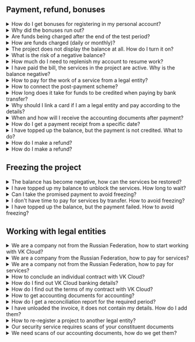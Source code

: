 ## Payment, refund, bonuses

<details>

<summary>How do I get bonuses for registering in my personal account?</summary>

[Bonuses](../concepts/balance#bonuses) are credited when registering a new account. Bonuses are credited after the activation of services in the project, when all the stages of [account confirmation](/en/additionals/start/account-registration#2_confirm_your_account) have been completed.

<info>

When creating new projects by existing users and when a new user enters the project by invitation, bonuses are not awarded.

</info>

</details>

<details>

<summary>Why did the bonuses run out?</summary>

[Bonuses](../concepts/balance#bonuses) in VK Cloud are spent on using cloud services and resources. One bonus is equal to one ruble.
Bonuses are given for 60 days, after that they burn off.

<warn>

You cannot withdraw bonuses from the project.

</warn>

You can see the details of your expenses on the **Balance** page in your personal account.

</details>

<details>

<summary>Are funds being charged after the end of the test period?</summary>

After the test period has expired or bonuses have been burned off, the main balance is used to pay for resources. If the balance is zero, the project is [frozen](/en/base/account/concepts/projects#automatic_freezing_of_the_project). If the balance is positive, funds will be charged for resource usage.

</details>

<details>

<summary>How are funds charged (daily or monthly)?</summary>

Resource consumption in the cloud is registered every minute.
Charges from the project balance for recorded resource consumption occur every minute as well. For some resources (licenses) charging occurs once a day.

VK Cloud registers the consumption of resources in the cloud on a minute-by-minute basis. Funds for resource usage are also charged from the balance minutely. Licenses are charged once a day.

</details>

<details>

<summary>The project does not display the balance at all. How do I turn it on?</summary>

[Balance](../concepts/balance) is displayed:

- If your [role](/en/base/account/concepts/rolesandpermissions) in the project is the owner, superadministrator or billing administrator.
- After the services are activated in the project. To understand if the services are activated:

  1. Go to VK Cloud [personal account](https://msk.cloud.vk.com/app/en/).
  1. Go to the section of any service. If the **Enable services** button is displayed, [activate](/en/tools-for-using-services/account/service-management/activation) them by pressing this button.

    During activation, you may need to confirm the phone number and link the payment card.

</details>

<details>

<summary>What is the risk of a negative balance?</summary>

Negative balance is a negative value of personal account balance for clients on prepaid payment system.
No penalties are charged on negative balance. To use the services and resources of the project it is necessary to have a positive balance.

<warn>

Unlocking of services takes up to 4 hours from the moment of crediting.

</warn>

</details>

<details>

<summary>How much do I need to replenish my account to resume work?</summary>

Project is automatically resumed when the balance is positive.
It is recommended to deposit an amount equal to the daily charge, or enable [auto-top-up](../service-management/add-card#configure_auto_completion).

</details>

<details>

<summary>I have paid the bill, the services in the project are active. Why is the balance negative?</summary>

You are probably a legal entity and work with VK Cloud for a post-payment. In this case, the balance of your project will always be negative.

If you do not know your payment scheme, contact the VK Cloud document management Department for clarification at the address [docs_vktech@vk.company](mailto:docs_vktech@vk.company).

Specify the full name and details of the organization.

</details>

<details>

<summary>How to pay for the work of a service from a legal entity?</summary>

If you work with VK Cloud on prepayment, [form an invoice](../service-management/bill-generation/) and pay it in your personal account.

When working on the post-payment scheme, the invoice and [accounting documents](../concepts/report#legal_entities) for the reporting period are sent via the electronic document management system (EDM) within five working days of the month following the reporting one.

If you have not received the accounting documents, contact VK Cloud document management department at [docs_vktech@vk.company](mailto:docs_vktech@vk.company). Specify the full name and details of the organization.

</details>

<details>

<summary>How to connect the post-payment scheme?</summary>

Post-payment is available:

- only for legal entities;
- only within the framework of an individual contract with VK Cloud.

</details>

<details>

<summary>How long does it take for funds to be credited when paying by bank transfer?</summary>

Up to 3 banking days.

</details>

<details>

<summary>Why should I link a card if I am a legal entity and pay according to the details?</summary>

The card may be required if you work on prepayment, and you need to top up your balance urgently — for example, to avoid project [freezing](/en/base/account/concepts/projects#automatic_freezing_of_the_project).

Write-offs for payments from bank cards are not included in [accounting documents for legal entities](../concepts/report#composition_of_accounting_documents_55c18d7): billing report, reconciliation report.

</details>

<details>

<summary>When and how will I receive the accounting documents after payment?</summary>

<tabs>
<tablist>
<tab>Individuals</tab>
<tab>Legal entities</tab>
</tablist>
<tabpanel>

Immediately after the funds are credited, the receipt is sent to the email address of the project owner.

</tabpanel>
<tabpanel>

As part of the package of [accounting documents](../concepts/report) for the corresponding reporting period (month).

When working through the electronic document management system (EDM), documents are available immediately. If the organization maintains a paper document flow with VK Cloud, the delivery time of the original documents is added.

If you have not received your original documents or need scanned copies, please contact VK Cloud document management Department [docs_vktech@vk.company](mailto:docs_vktech@vk.company).

</tabpanel>
</tabs>

</details>

<details>

<summary>How do I get a payment receipt from a specific date?</summary>

Contact [technical support](/en/contacts), provide information:

- [project ID (PID)](/en/tools-for-using-services/account/service-management/project-settings/manage#getting_the_project_id);
- project [region](/en/base/account/concepts/regions);
- amount and date of payment;
- payment confirmation.

</details>

<details>

<summary>I have topped up the balance, but the payment is not credited. What to do?</summary>

The terms of crediting funds depend on [the payment method](../concepts/payment-methods):

- Payment by bank transfer — payment can take up to three banking days from the date of transfer of funds by the bank.
- Payment by other methods — the payment is credited within 5-10 minutes after payment confirmation.

If the payment is not received within the specified time, contact [technical support](/en/contacts) to search for it, provide information:

- [project ID (PID)](/en/tools-for-using-services/account/service-management/project-settings/manage#getting_the_project_id);
- project [region](/en/base/account/concepts/regions);
- payment confirmation.

</details>

<details>

<summary>How do I make a refund?</summary>

Contact [technical support](/en/contacts). For more information about the refund conditions and the requirements for the application, see  [Refund of funds](../service-management/refund).

You can refund only funds that you have previously credited to your account. [Bonuses](../concepts/balance#bonuses) cannot be refunded.

For individuals, the funds will be returned to the account from which the payment has been made.

</details>

<details>

<summary>How do I make a refund?</summary>

It is possible to return funds paid earlier. [Bonuses](../concepts/balance#bonuses) cannot be refunded.

For individuals do not need to specify details, as the refund is made only to the account from which the payment has been made.

Please contact [technical support](/en/contacts). For more information about the refund terms and application requirements, see the article [Refund of funds](../service-management/refund).

</details>

## Freezing the project

<details>

<summary>The balance has become negative, how can the services be restored?</summary>

When working on prepayment with a negative balance, the project is automatically [frozen](/en/base/account/concepts/projects#automatic_freezing_of_the_project). Its objects are placed in the queue for deletion for a period:

- 3 days if you have never replenished the project account.
- 30 days if you have topped up the project account at least once.

   <err>

   As soon as the storage period in the queue expires, all project resources will be permanently deleted!

   </err>

To restore the services:

1. Go to VK Cloud [personal account](https://msk.cloud.vk.com/app/en/).
1. [Making a payment](../service-management/payment#making_a_payment) the balance of the main account of the project [in a convenient way](../concepts/payment-methods/).
1. Wait for the activation of services in the project. It can take up to 2 hours.
1. Manually activate project resources:

   - [virtual machines](/en/base/iaas/instructions/vm/vm-manage#starting_stopping_reboot_the_vm);
   - [Kubernetes containers](/en/base/k8s/operations/manage-cluster#start_cluster_ffb49399);
   - [vm backup](/en/manage/backups/vm-backup/vm-backup-manage#activating_stopping_and_deleting_a_backup_plan);
   - other resources.

<info>

To find out how long resources are in the queue for deletion, contact [technical support](/en/contacts), tell [project ID (PID)](/en/tools-for-using-services/account/service-management/project-settings/manage#getting_the_project_id) and [region](/en/base/account/concepts/regions).

</info>

</details>

<details>

<summary>I have topped up my balance to unblock the services. How long to wait?</summary>

Unlocking can take up to 4 hours. If you need to restore the work of the project faster, contact [technical support](/en/contacts) and ask to unblock the services manually, specify [project ID (PID)](/en/tools-for-using-services/account/service-management/project-settings/manage#getting_the_project_id) and [region](/en/base/account/concepts/regions).

After unlocking, manually start the objects that were stopped — for example, virtual machines.

</details>

<details>

<summary>Can I take the promised payment to avoid freezing?</summary>

The promised payment is not supported. You can avoid freezing the project if you have already made a payment, but it does not have time to arrive on the balance before the project goes into negative. Contact [technical support](/en/contacts) and ask them to disable the blocking of services for the duration of the payment. Provide information:

- [project ID (PID)](/en/tools-for-using-services/account/service-management/project-settings/manage#getting_the_project_id);
- project [region](/en/base/account/concepts/regions);
- payment confirmation.

This situation is possible only when paying by bank transfer — when using other [payment methods](../concepts/payment-methods), the payment is credited almost instantly.

</details>

<details>

<summary>I don't have time to pay for services by transfer. How to avoid freezing?</summary>

There are two options for action:

- Pay for services with a bank card, payments from cards are faster.

  If you are a legal entity, you can subsequently transfer the payment from the card for correct reflection in the accounting documents.

- Pay for the services by bank transfer, contact [technical support](/en/contacts) and ask to disable the blocking of services for the duration of the payment. Provide information:

  - [project ID (PID)](/en/tools-for-using-services/account/service-management/project-settings/manage#getting_the_project_id);
  - project [region](/en/base/account/concepts/regions);
  - payment confirmation.

</details>

<details>

<summary>I have topped up the balance, but the payment failed. How to avoid freezing?</summary>

Contact [technical support](/en/contacts) to track down the payment.

1. Provide information:

   - [project ID (PID)](/en/tools-for-using-services/account/service-management/project-settings/manage#getting_the_project_id);
   - project [region](/en/base/account/concepts/regions);
   - payment confirmation.

1. Ask to disable the blocking of services for the duration of the search.

</details>

## Working with legal entities

<details>

<summary>We are a company not from the Russian Federation, how to start working with VK Cloud?</summary>

With VK Cloud, you can work with a service infrastructure that is physically deployed:

- On the territory of Russia — to do this, [register](/en/additionals/start/account-registration) an account in [region](/en/base/account/concepts/regions) Moscow at https://cloud.vk.com.
- On the territory of Kazakhstan — to do this, [register](/en/additionals/start/account-registration) an account in [region](/en/base/account/concepts/regions) Kazakhstan at https://vkcloud.kz или https://kz.cloud.vk.com/.

Each region has its own peculiarities of work for non-residents of the Russian Federation:

<tabs>
<tablist>
<tab>Moscow</tab>
<tab>Kazakhstan</tab>
</tablist>
<tabpanel>

- Contractual relations.

  Non-resident organizations of the Russian Federation can work with VK Cloud as legal entities and receive [accounting documents](../concepts/report) only within the framework of an individual contract.

- Phone number.

  To link a foreign phone number to your account, contact [technical support](/en/contacts).

- Payment for services.

  The currency of payments and other payment terms are discussed during the execution of the contract.

</tabpanel>
<tabpanel>

- Contractual relations.

  Legal entities-residents of Kazakhstan can work both under a public offer agreement and under an individual contract, to choose from.

- Payment for services.

  In the region of Kazakhstan, you can pay for services:

  - only in tenge;
  - (when paying by card) only with a card issued by a bank of Kazakhstan, Armenia, Azerbaijan, Belarus, Kyrgyzstan, Uzbekistan, Tajikistan, Lithuania, Latvia, Estonia or Georgia.

</tabpanel>
</tabs>

</details>

<details>

<summary>We are a company from the Russian Federation, how to pay for services?</summary>

<tabs>
<tablist>
<tab>Prepayment work</tab>
<tab>Post-payment work</tab>
</tablist>
<tabpanel>

1. Complete the [pre-registration](../service-management/corporate#additional_registration_of_legal_entities) of the legal entity, if it has not already been done.
1. [Create an invoice](../service-management/bill-generation) for the required amount in your personal account.
1. Pay the bill by bank transfer.

</tabpanel>
<tabpanel>

1. Wait for the invoice from VK Cloud. The invoice comes as part of a package of [accounting documents](../concepts/report) for the corresponding reporting period (month).
1. Pay the bill by bank transfer.

</tabpanel>
</tabs>

</details>

<details>

<summary>We are a company not from the Russian Federation, how to pay for services?</summary>

<tabs>
<tablist>
<tab>Prepayment work</tab>
<tab>Post-payment work</tab>
</tablist>
<tabpanel>

1. To get an invoice, contact the VK Cloud document management Department at the address [docs_vktech@vk.company](mailto:docs_vktech@vk.company).
1. Specify:

   - full name and details of the organization;
   - invoice amount.

1. Pay the invoice received from VK Cloud using a bank transfer.

</tabpanel>
<tabpanel>

1. Wait for the invoice from VK Cloud. The invoice comes as part of a package of [accounting documents](../concepts/report) for the corresponding reporting period (month).
1. Pay the invoice received from VK Cloud using a bank transfer..

</tabpanel>
</tabs>

</details>

<details>

<summary>How to conclude an individual contract with VK Cloud?</summary>

1. Contact the VK Cloud customer service Department at the address [sales-team@mcs.mail.ru](mailto:sales-team@mcs.mail.ru).
1. Specify:

   - full name and details of the organization;
   - full name and phone number of the contact person.

The manager will contact you to clarify the desired terms of the contract.

</details>

<details>

<summary>How do I find out VK Cloud banking details?</summary>

<tabs>
<tablist>
<tab>Moscow</tab>
<tab>Kazakhstan</tab>
</tablist>
<tabpanel>

If your project is in [region](/en/base/account/concepts/regions) Moscow, you are working with “VK” LLC, its main details are available at https://cloud.vk.com/contacts.

You can also [generate an invoice](../service-management/bill-generation) in your personal account and view the contents of the **Supplier** field.

</tabpanel>
<tabpanel>

If your project is in [region](/ru/base/account/concepts/regions) Kazakhstan, you are working with “QazCloud” LLC, its details are available at https://vkcloud.kz/contacts/.

</tabpanel>
</tabs>

</details>

<details>

<summary>How do I find out the terms of my contract with VK Cloud?</summary>

Ask this question in the VK Cloud document management Department at the address [docs_vktech@vk.company](mailto:docs_vktech@vk.company).

In the request, specify the full name and details of the organization.

</details>

<details>

<summary>How to get accounting documents for accounting?</summary>

1. Contact the VK Cloud document management Department at the address [docs_vktech@vk.company](mailto:docs_vktech@vk.company).
1. Specify:

   - full name and details of the organization;
   - the composition of [accounting documents](../concepts/report) that you need;
   - method of obtaining documents: through [electronic document management system (EDM)](../concepts/report#electronic_document_management_system_edm_aece81aa) or [in paper form to the postal address](../concepts/report#delivery_of_original_documents_50e7d04c).

   <info>

   EDM work is available only to organizations registered in the Russian Federation.

   </info>

Accounting documents will be sent once in the reporting period (month).

VK Cloud can duplicate reporting documents in the form of scanned copies in PDF format to e-mail. If you want to receive scanned copies, write about it in the request and specify the recipient's email address.

</details>

<details>

<summary>How do I get a reconciliation report for the required period?</summary>

1. Contact the VK Cloud document management Department at the address [docs_vktech@vk.company](mailto:docs_vktech@vk.company).
1. Specify:

   - full name and details of the organization;
   - the period for which the act is required.

</details>

<details>

<summary>I have unloaded the invoice, it does not contain my details. How do I add them?</summary>

In order for the accounts that you [generate in your personal account](../service-management/bill-generation) to have your organization's data in the **Payer** field, go through [pre-registration](../service-management/corporate#additional_registration_of_legal_entities) of legal entity.

Pre-registration is only available in [region](/en/base/account/concepts/regions) Moscow and only Russian resident companies.

</details>

<details>

<summary>How to re-register a project to another legal entity?</summary>

<info>

If the email address of the project owner has changed, first follow the steps in the instructions for [changing the owner](/en/tools-for-using-services/account/service-management/project-settings/manage#change_of_the_project_owner).

</info>

To re-register a project to another organization:

1. Contact the VK Cloud document management Department at the address [docs_vktech@vk.company](mailto:docs_vktech@vk.company).
1. Specify:

   - full name and details of the organization to which the project was registered;
   - full name and details of the organization to which the project needs to be reissued.

1. (For legal entities-residents of the Russian Federation in the Moscow region) [Specify](/en/intro/billing/service-management/corporate#additional_registration_of_legal_entities) new details in your personal account.

</details>

<details>

<summary>Our security service requires scans of your constituent documents</summary>

1. Contact the VK Cloud document management Department at the address [docs_vktech@vk.company](mailto:docs_vktech@vk.company).
1. Specify the list of documents that you need copies of.

</details>

<details>

<summary>We need scans of our accounting documents, how do we get them?</summary>

1. Contact the VK Cloud document management Department at the address [docs_vktech@vk.company](mailto:docs_vktech@vk.company).
1. Specify:

   - full name and details of the organization;
   - list of documents copies of which you need;
   - email address to send copies to.

Copies are provided in PDF format.

If you want to receive copies every reporting period, specify this in the request.

</details>
